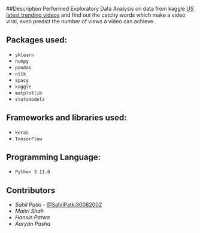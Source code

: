 ##Description
Performed Exploratory Data Analysis on data from kaggle [US latest trending videos](https://www.kaggle.com/datasets/rsrishav/youtube-trending-video-dataset?select=IN_youtube_trending_data.csv) and find out the catchy words which make a video viral, even predict the number of views a video can achieve. 

## Packages used:
- `sklearn`
- `numpy`
- `pandas`
- `nltk`
- `spacy`
- `kaggle`
- `matplotlib`
- `statsmodels`

## Frameworks and libraries used:
- `keras`
- `TensorFlow`

## Programming Language:
- `Python 3.11.0` 

## Contributors
- *Sahil Patki* - [@SahilPatki30082002](https://github.com/sahilpatki30082002)
- *Maitri Shah*
- *Hansin Patwa*
- *Aaryan Pasha*
